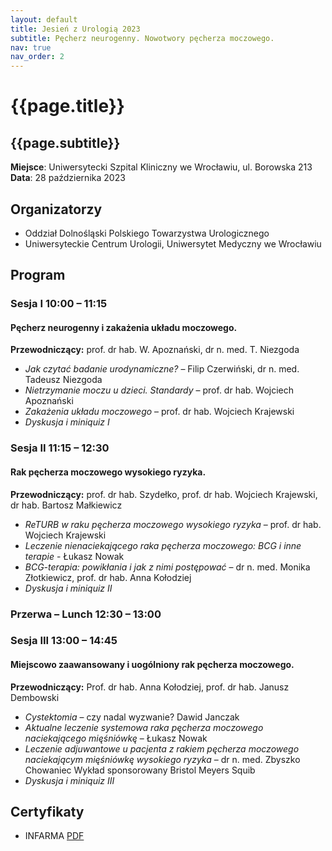 ```yaml
---
layout: default
title: Jesień z Urologią 2023
subtitle: Pęcherz neurogenny. Nowotwory pęcherza moczowego.
nav: true
nav_order: 2
---
```


{{page.title}}
===

{{page.subtitle}}
---

**Miejsce**: Uniwersytecki Szpital Kliniczny we Wrocławiu, ul. Borowska 213<br/>
**Data**: 28 października 2023

## Organizatorzy
* Oddział Dolnośląski Polskiego Towarzystwa Urologicznego
* Uniwersyteckie Centrum Urologii, Uniwersytet Medyczny we Wrocławiu

## Program

### Sesja I 10:00 – 11:15
#### Pęcherz neurogenny i zakażenia układu moczowego.
**Przewodniczący:** prof. dr hab. W. Apoznański, dr n. med. T. Niezgoda

* *Jak czytać badanie urodynamiczne?* – Filip Czerwiński, dr n. med. Tadeusz Niezgoda
* *Nietrzymanie moczu u dzieci. Standardy* – prof. dr hab. Wojciech Apoznański
* *Zakażenia układu moczowego* – prof. dr hab. Wojciech Krajewski 
* *Dyskusja i miniquiz I*

### Sesja II 11:15 – 12:30
#### Rak pęcherza moczowego wysokiego ryzyka.
**Przewodniczący:** prof. dr hab. Szydełko, prof. dr hab. Wojciech Krajewski, dr hab. Bartosz Małkiewicz
* *ReTURB w raku pęcherza moczowego wysokiego ryzyka* – prof. dr hab. Wojciech Krajewski
* *Leczenie nienaciekającego raka pęcherza moczowego: BCG i inne terapie* - Łukasz Nowak
* *BCG-terapia: powikłania i jak z nimi postępować* – dr n. med. Monika Złotkiewicz, prof. dr hab. Anna Kołodziej
* *Dyskusja i miniquiz II*

### Przerwa – Lunch 12:30 – 13:00

### Sesja III 13:00 – 14:45
#### Miejscowo zaawansowany i uogólniony rak pęcherza moczowego.
**Przewodniczący:** Prof. dr hab. Anna Kołodziej, prof. dr hab. Janusz Dembowski
* *Cystektomia* – czy nadal wyzwanie? Dawid Janczak
* *Aktualne leczenie systemowa raka pęcherza moczowego naciekającego mięśniówkę* – Łukasz Nowak
* *Leczenie adjuwantowe u pacjenta z rakiem pęcherza moczowego naciekającym mięśniówkę wysokiego ryzyka* – dr n. med. Zbyszko Chowaniec Wykład sponsorowany Bristol Meyers Squib
* *Dyskusja i miniquiz III*

## Certyfikaty
* INFARMA [PDF]({{site.baseurl}}/assets/cert/INFARMA_Certyfikat_7167.pdf)